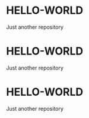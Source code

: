 # HELLO-WORLD
Just another repository
# HELLO-WORLD
Just another repository
# HELLO-WORLD
Just another repository
